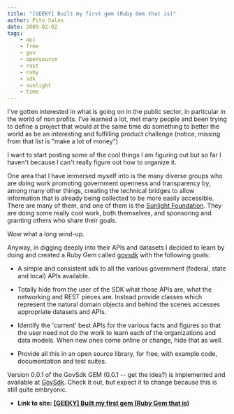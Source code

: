 ```yaml
---
title: "[GEEKY] Built my first gem (Ruby Gem that is)"
author: Pito Salas
date: 2009-02-02
tags:
    - api
    - free
    - gov
    - opensource
    - rest
    - ruby
    - sdk
    - sunlight
    - time
---
```




I've gotten interested in what is going on in the public sector, in particular
in the world of non profits. I've learned a lot, met many people and been
trying to define a project that would at the same time do something to better
the world as be an interesting and fulfilling product challenge (notice,
missing from that list is "make a lot of money")

I want to start posting some of the cool things I am figuring out but so far I
haven't because I can't really figure out how to organize it.

One area that I have immersed myself into is the many diverse groups who are
doing work promoting government openness and transparency by, among many other
things, creating the technical bridges to allow information that is already
being collected to be more easily accessible. There are many of them, and one
of them is the [Sunlight Foundation](<http://www.sunlightfoundation.com/>).
They are doing some really cool work, both themselves, and sponsoring and
granting others who share their goals.

Wow what a long wind-up.

Anyway, in digging deeply into their APIs and datasets I decided to learn by
doing and created a Ruby Gem called
[govsdk](<http://github.com/pitosalas/govsdk/tree/master>) with the following
goals:

  * A simple and consistent sdk to all the various government (federal, state and local) APIs available.

  * Totally hide from the user of the SDK what those APIs are, what the networking and REST pieces are. Instead provide classes which represent the natural domain objects and behind the scenes accesses appropriate datasets and APIs.

  * Identify the 'current' best APIs for the various facts and figures so that the user need not do the work to learn each of the organizations and data models. When new ones come online or change, hide that as well.

  * Provide all this in an open source library, for free, with example code, documentation and test suites.

Version 0.0.1 of the GovSdk GEM (0.0.1 -- get the idea?) is implemented and
available at [GovSdk](<http://github.com/pitosalas/govsdk/tree/master>). Check
it out, but expect it to change because this is still quite embryonic.


* **Link to site:** **[[GEEKY] Built my first gem (Ruby Gem that is)](None)**

